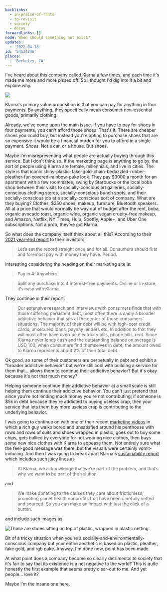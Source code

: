 ```yaml
---
backlinks:
  - in-praise-of-rants
  - to-revisit
  - society
  - decay
forwardlinks: []
node: When should something not exist?
updates:
  - '2022-04-18'
id: '54534246'
places:
  - 'Berkeley, CA'
---
```

I've heard about this company called [Klarna](https://www.klarna.com/us/) a few times, and each time it's made me more and more pissed off. So I thought I'd dig into it a bit and explore why. 

![](images/54534246/VjBYCnJJkt.webp "")

Klarna's primary value proposition is that you can pay for anything in four payments. By anything, they specifically mean consumer non-essential goods, primarily clothing. 

Already, we've come upon the main issue. If you have to pay for shoes in four payments, you can't afford those shoes. That's it. There are cheaper shoes you could buy, but instead you're opting to purchase shoes that are so expensive it would be a financial burden for you to afford in a single payment. *Shoes*. Not a car, or a house. But shoes. 

Maybe I'm misrepresenting what people are actually buying through  this service. But I don't think so. If the marketing page is anything to go by, the sort of people using Klarna are female, millennials, and live in cities. The style is that iconic shiny-plastic-fake-gold-chain-bedazzled-rubber-pleather-fur-covered-rainbow-puke look. They pay $3000 a month for an apartment with a few roommates, swing by Starbucks or the local boba shop between their visits to socially-concious art galleries, socially-conscious clothing stores, socially-conscious bunch spots, and their socially-conscious job at a socially-conscious sort of company. What are they buying? Clothes, $250 shoes, makeup, furniture, Bluetooth speakers. All at a price that would normally be way out of budget after the rent, boba, organic avocado toast, organic wine, organic vegan cruelty-free makeup, and Amazon, Netflix, NY Times, Hulu, Spotfiy, Apple+, and Uber One subscriptions. Not a prob, they've got Klarna. 

So what does the company itself think about all this? According to their [2021 year-end report](https://www.klarna.com/assets/sites/15/2022/02/27195201/Klarna-Full-Year-Results-2021-EN.pdf) to their investors: 

> Let’s set the record straight once and for all.
Consumers should first and foremost pay with
money they have. Period. 

Interesting considering the heading on their marketing site is:

> Pay in 4. Anywhere.

> Split any purchase into 4 interest-free payments. Online or in-store, it’s easy with Klarna.

They continue in their report: 

>  Our extensive research and interviews with consumers finds that with those suffering persistent debt, most often there is sadly a broader addictive behavior that sits at the center of those consumers’ situations. The majority of their debt will be with high-cost credit cards, unsecured loans, payday lenders etc. In addition to that they will most often have overdue electricity bills, phone bills, rent. Since Klarna never lends cash and the outstanding balance on average is USD 100, when consumers find themselves in debt, the amount owed to Klarna represents about 2% of their total debt.

Ok good, so some of their customers are perpetually in debt and exhibit a "broader addictive behavior" but we're still cool with building a service for them that... allows them to continue their addictive behavior? But it's okay because it's not that much money? 

Helping someone continue their addictive behavior at a small scale is still helping them continue their addictive behavior. You can't just pretend that since you're not lending much money you're not contributing; if someone is $5k in debt because they're addicted to buying useless crap, then your service that lets them buy more useless crap is contributing to the underlying behavior. 

I was going to continue on with one of their recent [marketing videos](https://www.youtube.com/watch?v=Funrra4WcUs) in which a rich guy walks bored and unsatisfied around his penthouse with rows and rows of suits and shoes wrapped in plastic, goes out to buy some chips, gets bullied by everyone for not wearing nice clothes, then buys some new nice clothes with Klarna to appease them. Not entirely sure what the feel-good message was there, but the visuals were certainly vomit-inducing. And then I was going to break apart Klarna's [sustainability report](https://www.klarna.com/international/sustainability/) which includes such juicy lines as

> At Klarna, we acknowledge that we’re part of the problem, and that’s why we want to be part of the solution

and 

> We make donating to the causes they care about frictionless, promoting planet health nonprofits that have been carefully vetted and sourced. So you can make an impact with just the click of a button. 

and include such images as

![](images/54534246/WezeYiTdhV.webp "Those are shoes sitting on top of plastic, wrapped in plastic netting.")

Bit of a tricky situation when you're a socially-and-environmentally-conscious company but your entire aesthetic is based on plastic, pleather, fake gold, and rgb puke. Anyway, I'm done now, point has been made. 

At what point does a company become so clearly detrimental to society that it's fair to say that its existence is a net negative to the world? This is quite honestly the first example that seems pretty clear-cut to me. And yet people... love it? 

Maybe I'm the insane one here. 




 
